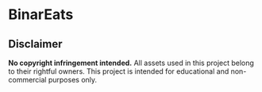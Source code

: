 # BinarEats


## Disclaimer

**No copyright infringement intended.** All assets used in this project belong to their rightful owners. This project is intended for educational and non-commercial purposes only.
